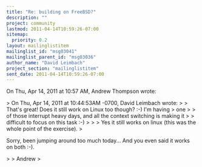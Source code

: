 ```yaml
---
title: "Re: building on FreeBSD?"
description: ""
project: community
lastmod: 2011-04-14T10:59:26-07:00
sitemap:
  priority: 0.2
layout: mailinglistitem
mailinglist_id: "msg03041"
mailinglist_parent_id: "msg03036"
author_name: "David Leimbach"
project_section: "mailinglistitem"
sent_date: 2011-04-14T10:59:26-07:00
---
```



On Thu, Apr 14, 2011 at 10:57 AM, Andrew Thompson wrote:

&gt; On Thu, Apr 14, 2011 at 10:44:53AM -0700, David Leimbach wrote:
&gt; &gt; That's great! Does it still work on Linux too though? :-) I'm having
&gt; one
&gt; &gt; of those interrupt heavy days, and all the context switching is making it
&gt; &gt; difficult to focus on this task :-)
&gt; &gt;
&gt; Yes it still works on linux (this was the whole point of the exercise).
&gt;

Sorry, been jumping around too much today... And you even said it works on
both :-).


&gt;
&gt; Andrew
&gt;

